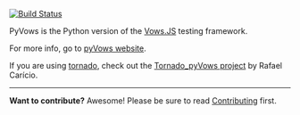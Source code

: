 [![Build Status](https://secure.travis-ci.org/heynemann/pyvows.png?branch=master)](http://travis-ci.org/heynemann/pyvows)

PyVows is the Python version of the [Vows.JS](http://vowsjs.org) testing framework.

For more info, go to [pyVows website](http://pyvows.org).

If you are using [tornado](http://www.tornadoweb.org), check out the 
[Tornado_pyVows project](https://github.com/rafaelcaricio/tornado_pyvows) 
by Rafael Carício.

----

**Want to contribute?**  Awesome!  Please be sure to read 
[Contributing](./CONTRIBUTING.md) first.